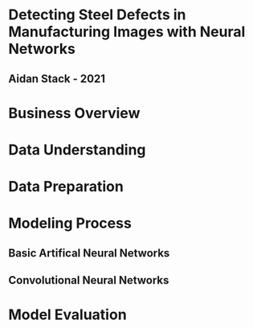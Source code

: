 # Detecting Steel Defects in Manufacturing Images with Neural Networks

## Aidan Stack - 2021


# Business Overview 

# Data Understanding 

# Data Preparation 

# Modeling Process

  ## Basic Artifical Neural Networks

  ## Convolutional Neural Networks 

# Model Evaluation 
